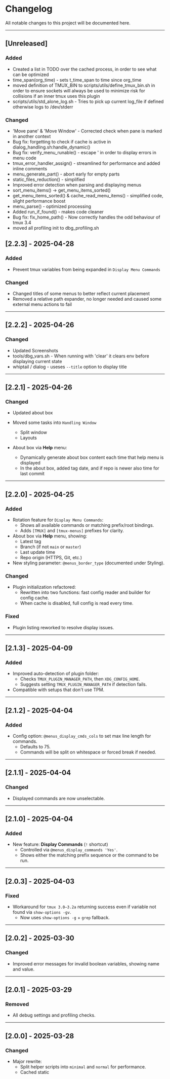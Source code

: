 # Changelog

All notable changes to this project will be documented here.

---

## [Unreleased]

### Added

- Created a list in TODO over the cached process, in order to see what can be optimized
- time_span(org_time) - sets t_time_span to time since org_time
- moved definition of TMUX_BIN to scripts/utils/define_tmux_bin.sh in order to ensure
  sockets will always be used to minimize risk for collisions if an inner tmux uses
  this plugin
- scripts/utils/std_alone_log.sh - Tries to pick up current log_file if defined
  otherwise logs to /dev/stderr

### Changed

- 'Move pane' & 'Move Window' - Corrected check when pane is marked in another context
- Bug fix: forgetting to check if cache is active in dialog_handling.sh:handle_dynamic()
- Bug fix: verify_menu_runable() - escape ' in order to display errors in menu code
- tmux_error_handler_assign() - streamlined for performance and added inline comments
- menu_generate_part() - abort early for empty parts
- static_files_reduction() - simplified
- Improved error detection when parsing and displaying menus
- sort_menu_items() -> get_menu_items_sorted()
- get_menu_items_sorted() & cache_read_menu_items() - simplified code, slight performance boost
- menu_parse() - optimized processing
- Added run_if_found() - makes code cleaner
- Bug fix: fix_home_path() - Now correctly handles the odd behaviour of tmux 3.4
- moved all profiling init to dbg_profiling.sh

## [2.2.3] - 2025-04-28

### Added

- Prevent tmux variables from being expanded in `Display Menu Commands`

### Changed

- Changed titles of some menus to better reflect current placement
- Removed a relative path expander, no longer needed and caused some external
  menu actions to fail

---

## [2.2.2] - 2025-04-26

### Changed

- Updated Screenshots
- tools/dbg_vars.sh - When running with 'clear' it clears env before displaying
  current state
- whiptail / dialog - useses `--title` option to display title

---

## [2.2.1] - 2025-04-26

### Changed

- Updated about box
- Moved some tasks into `Handling Window`

  - Split window
  - Layouts

- About box via **Help** menu:
  - Dynamically generate about box content each time that help menu is displayed
  - In the about box, added tag date, and if repo is newer also time for last commit

---

## [2.2.0] - 2025-04-25

### Added

- Rotation feature for `Display Menu Commands`:
  - Shows all available commands or matching prefix/root bindings.
  - Adds `[TMUX]` and `[tmux-menus]` prefixes for clarity.
- About box via **Help** menu, showing:
  - Latest tag
  - Branch (if not `main` or `master`)
  - Last update time
  - Repo origin (HTTPS, Git, etc.)
- New styling parameter: `@menus_border_type` (documented under Styling).

### Changed

- Plugin initialization refactored:
  - Rewritten into two functions: fast config reader and builder for config cache.
  - When cache is disabled, full config is read every time.

### Fixed

- Plugin listing reworked to resolve display issues.

---

## [2.1.3] - 2025-04-09

### Added

- Improved auto-detection of plugin folder:
  - Checks `TMUX_PLUGIN_MANAGER_PATH`, then `XDG_CONFIG_HOME`.
  - Suggests setting `TMUX_PLUGIN_MANAGER_PATH` if detection fails.
- Compatible with setups that don't use TPM.

---

## [2.1.2] - 2025-04-04

### Added

- Config option: `@menus_display_cmds_cols` to set max line length for commands.
  - Defaults to 75.
  - Commands will be split on whitespace or forced break if needed.

---

## [2.1.1] - 2025-04-04

### Changed

- Displayed commands are now unselectable.

---

## [2.1.0] - 2025-04-04

### Added

- New feature: **Display Commands** (`!` shortcut)
  - Controlled via `@menus_display_commands 'Yes'`.
  - Shows either the matching prefix sequence or the command to be run.

---

## [2.0.3] - 2025-04-03

### Fixed

- Workaround for `tmux 3.0–3.2a` returning success even if variable not found
  via `show-options -gv`.
  - Now uses `show-options -g` + `grep` fallback.

---

## [2.0.2] - 2025-03-30

### Changed

- Improved error messages for invalid boolean variables, showing name and value.

---

## [2.0.1] - 2025-03-29

### Removed

- All debug settings and profiling checks.

---

## [2.0.0] - 2025-03-28

### Changed

- Major rewrite:
  - Split helper scripts into `minimal` and `normal` for performance.
  - Cached static
